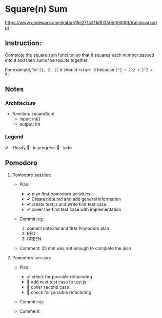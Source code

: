 # Square(n) Sum
https://www.codewars.com/kata/515e271a311df0350d00000f/train/javascript
## Instruction:
Complete the square sum function so that it squares each number passed into it and then sums the results together.

For example, for ```[1, 2, 2]``` it should ```return 9``` because ```1^2 + 2^2 + 2^2 = 9.```


## Notes
### Architecture
* function: squareSum
    * input: int[]
    * output: int
	
### Legend
 ✔ - Ready
 🚧- in progress
 📃- todo
 
## Pomodoro
1. Pomodoro session:
    * Plan:  
        * ✔ plan first pomodoro activities
        * ✔ Create note.md and add general information 
        * ✔ create test.js and write first test case
        * ✔ cover the first test case with implementation

    * Commit log:
        1. commit note.md and first Pomodoro plan
        1. RED
        1. GREEN
    * Comment: 25 min was not enough to complete the plan
1. Pomodoro session:
    * Plan: 
        * ✔ check for possible refactoring
        * 📃 add next test case to test.js
        * 📃 cover second case
        * 📃 check for possible refactoring
    * Commit log:

    * Comment: 